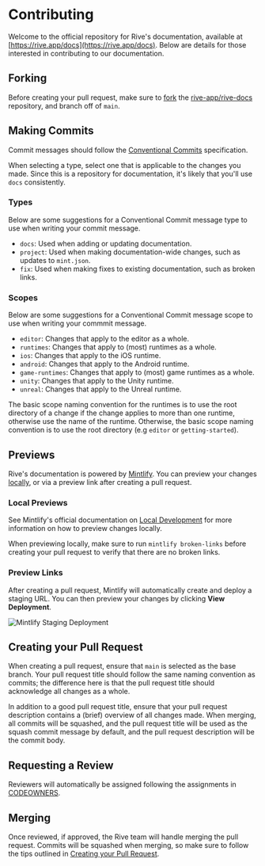# Contributing

Welcome to the official repository for Rive's documentation, available at [https://rive.app/docs](https://rive.app/docs). Below are details for those interested in contributing to our documentation.

## Forking

Before creating your pull request, make sure to [fork](https://docs.github.com/en/pull-requests/collaborating-with-pull-requests/working-with-forks/fork-a-repo) the [rive-app/rive-docs](https://github.com/rive-app/rive-docs) repository, and branch off of `main`.

## Making Commits

Commit messages should follow the [Conventional Commits](https://www.conventionalcommits.org/en/v1.0.0/) specification.

When selecting a type, select one that is applicable to the changes you made. Since this is a repository for documentation, it's likely that you'll use `docs` consistently.

### Types

Below are some suggestions for a Conventional Commit message type to use when writing your commit message.

- `docs`: Used when adding or updating documentation.
- `project`: Used when making documentation-wide changes, such as updates to `mint.json`.
- `fix`: Used when making fixes to existing documentation, such as broken links.

### Scopes

Below are some suggestions for a Conventional Commit message scope to use when writing your commmit message.

- `editor`: Changes that apply to the editor as a whole.
- `runtimes`: Changes that apply to (most) runtimes as a whole.
- `ios`: Changes that apply to the iOS runtime.
- `android`: Changes that apply to the Android runtime.
- `game-runtimes`: Changes that apply to (most) game runtimes as a whole.
- `unity`: Changes that apply to the Unity runtime.
- `unreal`: Changes that apply to the Unreal runtime.

The basic scope naming convention for the runtimes is to use the root directory of a change if the change applies to more than one runtime, otherwise use the name of the runtime. Otherwise, the basic scope naming convention is to use the root directory (e.g `editor` or `getting-started`).

## Previews

Rive's documentation is powered by [Mintlify](https://mintlify.com). You can preview your changes [locally](https://mintlify.com/docs/development), or via a preview link after creating a pull request.

### Local Previews

See Mintlify's official documentation on [Local Development](https://mintlify.com/docs/development) for more information on how to preview changes locally.

When previewing locally, make sure to run `mintlify broken-links` before creating your pull request to verify that there are no broken links.

### Preview Links

After creating a pull request, Mintlify will automatically create and deploy a staging URL. You can then preview your changes by clicking **View Deployment**.

![Mintlify Staging Deployment](https://github.com/user-attachments/assets/5dbb590b-33f8-438d-95f1-30207119c2f6)

## Creating your Pull Request

When creating a pull request, ensure that `main` is selected as the base branch. Your pull request title should follow the same naming convention as commits; the difference here is that the pull request title should acknowledge all changes as a whole.

In addition to a good pull request title, ensure that your pull request description contains a (brief) overview of all changes made. When merging, all commits will be squashed, and the pull request title will be used as the squash commit message by default, and the pull request description will be the commit body.

## Requesting a Review

Reviewers will automatically be assigned following the assignments in [CODEOWNERS](.github/CODEOWNERS).

## Merging

Once reviewed, if approved, the Rive team will handle merging the pull request. Commits will be squashed when merging, so make sure to follow the tips outlined in [Creating your Pull Request](#creating-your-pull-request).
